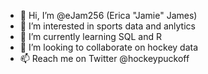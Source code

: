 - 👋 Hi, I’m @eJam256 (Erica "Jamie" James)
- 👀 I’m interested in sports data and anlytics
- 🌱 I’m currently learning SQL and R
- 💞️ I’m looking to collaborate on hockey data
- 📫 Reach me on Twitter @hockeypuckoff

<!---
eJam256/eJam256 is a ✨ special ✨ repository because its `README.md` (this file) appears on your GitHub profile.
You can click the Preview link to take a look at your changes.
--->
